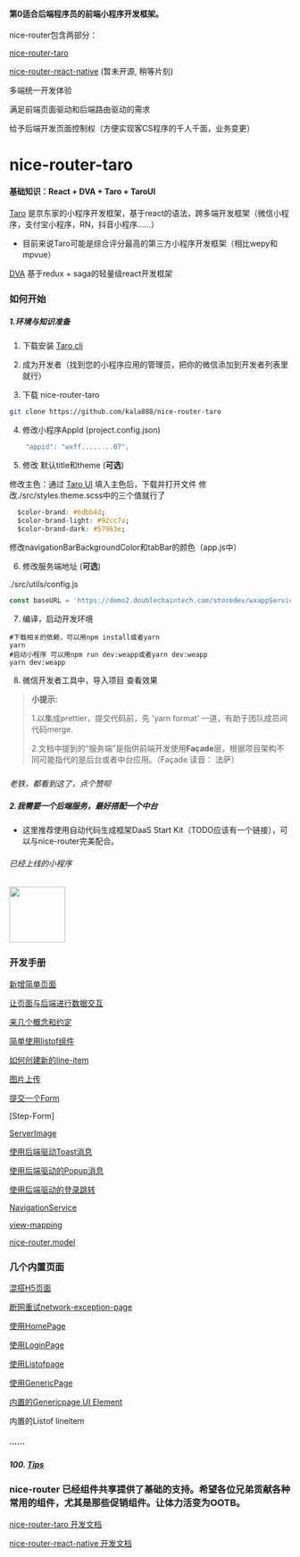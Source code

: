 #### 第0适合后端程序员的前端小程序开发框架。

nice-router包含两部分：

[nice-router-taro](https://github.com/doublechaintech/nice-router-taro)

[nice-router-react-native](https://github.com/doublechaintech/nice-router-react-native) (暂未开源, 稍等片刻)

多端统一开发体验

满足前端页面驱动和后端路由驱动的需求

给予后端开发页面控制权（方便实现客CS程序的千人千面，业务变更）

# nice-router-taro

#### 基础知识：React + DVA + Taro + TaroUI

[Taro](https://github.com/NervJS/taro) 是京东家的小程序开发框架，基于react的语法，跨多端开发框架（微信小程序，支付宝小程序，RN，抖音小程序......）

- 目前来说Taro可能是综合评分最高的第三方小程序开发框架（相比wepy和mpvue）

[DVA](https://github.com/dvajs/dva) 基于redux + saga的轻量级react开发框架

### 如何开始

##### 1.环境与知识准备

1. 下载安装 [Taro cli](http://taro-docs.jd.com/taro/docs/GETTING-STARTED.html)

2. 成为开发者（找到您的小程序应用的管理员，把你的微信添加到开发者列表里就行）

3. 下载 nice-router-taro

```bash
git clone https://github.com/kala888/nice-router-taro
```

4. 修改小程序AppId (project.config.json)

```javascript
    "appid": "wxff........07",
```

5. 修改 默认title和theme  (**可选**)

修改主色：通过 [Taro UI](https://nervjs.github.io/taro-ui-theme-preview/) 填入主色后，下载并打开文件
修改./src/styles.theme.scss中的三个值就行了

```css
  $color-brand: #6dbb4d;  
  $color-brand-light: #92cc7a; 
  $color-brand-dark: #57963e;
```

修改navigationBarBackgroundColor和tabBar的颜色（app.js中）

6. 修改服务端地址  (**可选**)

./src/utils/config.js

```javascript
const baseURL = 'https://demo2.doublechaintech.com/storedev/wxappService/'
```

7. 编译，启动开发环境

```shell
#下载相关的依赖，可以用npm install或者yarn
yarn
#启动小程序 可以用npm run dev:weapp或者yarn dev:weapp
yarn dev:weapp
```

8. 微信开发者工具中，导入项目
   查看效果

> **小提示:**
> 
> 1.以集成prettier，提交代码前，先 'yarn format' 一道，有助于团队成员间代码merge.
> 
> 2.文档中提到的“服务端”是指供前端开发使用**Façade**层，根据项目架构不同可能指代的是后台或者中台应用。（Façade 读音： 法萨）

##### 

*老铁，都看到这了，点个赞呗*

##### 2.我需要一个后端服务，最好搭配一个中台

- 这里推荐使用自动代码生成框架DaaS Start Kit（TODO应该有一个链接），可以与nice-router完美配合。


###### 已经上线的小程序

<div>
  <img width='100px' height='100px' src='https://doublechain.oss-cn-hangzhou.aliyuncs.com/chainqa/chainqa-wechat.jpg'/>
</div>



### 开发手册

[新增简单页面](/docs/hello-daas-page.md)

[让页面与后端进行数据交互](/docs/fetch-data-for-first-page.md)

[来几个概念和约定](/docs/concept.md)

[简单使用listof组件](/docs/use-listof.md)

[如何创建新的line-item](/docs/how-to-create-new-line-item.md)

[图片上传](/docs/file-upload-service.md)

[提交一个Form](/docs/submit-form.md)

[Step-Form]

[ServerImage](/docs/server-image.md)

[使用后端驱动Toast消息](/docs/taost-from-backend.md)

[使用后端驱动的Popup消息](/docs/popup-from-backend.md)

[使用后端驱动的登录跳转](/docs/listof-page.md)

[NavigationService](/docs/navigation-service.md)

[view-mapping](/docs/view-mapping.md)

[nice-router.model](/docs/nice-router.model.md)

### 几个内置页面

[混搭H5页面](/docs/h5-page.md)

[断网重试network-exception-page](/docs/network-exception-page.md)

[使用HomePage](/docs/home-page.md)

[使用LoginPage](/docs/login-page.md)

[使用Listofpage](/docs/listof-page.md)

[使用GenericPage](/docs/generic-page.md)

[内置的Genericpage UI Element](/docs/generic-page-ele.md)

内置的Listof lineitem

##### ......

##### 100. [Tips](/docs/tips.md)

### nice-router 已经组件共享提供了基础的支持。希望各位兄弟贡献各种常用的组件，尤其是那些促销组件。让体力活变为OOTB。

[nice-router-taro 开发文档](https://github.com/doublechaintech/nice-router/blob/master/docs/README.md)

[nice-router-react-native 开发文档](https://github.com/doublechaintech/nice-router)
